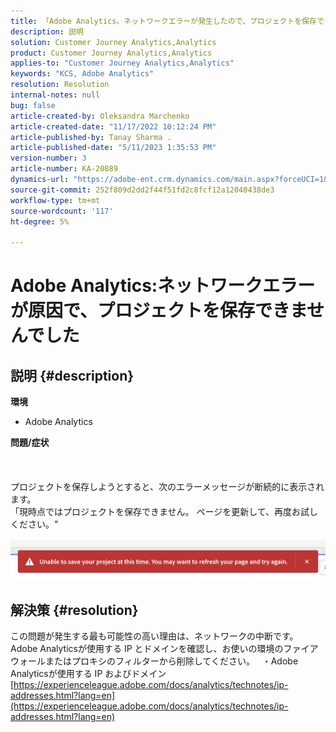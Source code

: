 ```yaml
---
title: 「Adobe Analytics。ネットワークエラーが発生したので、プロジェクトを保存できませんでした"
description: 説明
solution: Customer Journey Analytics,Analytics
product: Customer Journey Analytics,Analytics
applies-to: "Customer Journey Analytics,Analytics"
keywords: "KCS, Adobe Analytics"
resolution: Resolution
internal-notes: null
bug: false
article-created-by: Oleksandra Marchenko
article-created-date: "11/17/2022 10:12:24 PM"
article-published-by: Tanay Sharma .
article-published-date: "5/11/2023 1:35:53 PM"
version-number: 3
article-number: KA-20889
dynamics-url: "https://adobe-ent.crm.dynamics.com/main.aspx?forceUCI=1&pagetype=entityrecord&etn=knowledgearticle&id=5be106e6-c466-ed11-9561-6045bd006b25"
source-git-commit: 252f809d2dd2f44f51fd2c8fcf12a12040438de3
workflow-type: tm+mt
source-wordcount: '117'
ht-degree: 5%

---
```


# Adobe Analytics:ネットワークエラーが原因で、プロジェクトを保存できませんでした

## 説明 {#description}

<b>環境</b>
- Adobe Analytics

<b>問題/症状</b><br><br> <br><br>プロジェクトを保存しようとすると、次のエラーメッセージが断続的に表示されます。
<br>「現時点ではプロジェクトを保存できません。 ページを更新して、再度お試しください。&quot;<br><br>![](assets/___5de106e6-c466-ed11-9561-6045bd006b25___.png)

## 解決策 {#resolution}


この問題が発生する最も可能性の高い理由は、ネットワークの中断です。 Adobe Analyticsが使用する IP とドメインを確認し、お使いの環境のファイアウォールまたはプロキシのフィルターから削除してください。
 
・Adobe Analyticsが使用する IP およびドメイン
[https://experienceleague.adobe.com/docs/analytics/technotes/ip-addresses.html?lang=en](https://experienceleague.adobe.com/docs/analytics/technotes/ip-addresses.html?lang=en)
